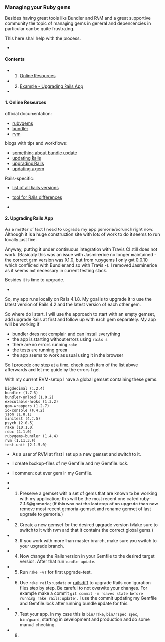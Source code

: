 ### Managing your Ruby gems

Besides having great tools like Bundler and RVM and a great supportive community the topic of managing gems in general
and dependencies in particular can be quite frustrating.

This here shall help with the process.

-

#### Contents
- 1. [Online Resources](#1-online-resources)
- 2. [Example - Upgrading Rails App](#2-upgrading-rails-app)

-

#### 1. Online Resources

official documentation:
- [rubygems](http://guides.rubygems.org/)
- [bundler](http://bundler.io/)
- [rvm](http://rvm.io/)

blogs with tips and workflows:
- [something about bundle update](http://ryanbigg.com/2011/01/why-you-should-run-bundle-update/)
- [updating Rails](http://railsapps.github.io/updating-rails.html)
- [upgrading Rails](http://www.justinweiss.com/articles/how-to-upgrade-to-rails-4-dot-2/)
- [updating a gem](http://makandracards.com/makandra/13885-how-to-update-a-single-gem-conservatively)

Rails-specific:
- [list of all Rails versions](https://rubygems.org/gems/rails/versions)
- [tool for Rails differences](http://railsdiff.org/)

-

#### 2. Upgrading Rails App
As a matter of fact I need to upgrade my app gemoria/scrunch right now. Although it is a huge construction site with lots of work to do it seems to run locally just fine.

Anyway, putting it under continuous integration with Travis CI still does not work. (Basically this was an issue with Jasminerice no longer maintained - the correct gem version was 0.1.0, but from rubygems I only got 0.0.10 which conflicted with Bundler and so with Travis -). I removed Jasminerice as it seems not necessary in current testing stack.

Besides it is time to upgrade.

-

So, my app runs locally on Rails 4.1.8. My goal is to upgrade it to use the latest version of Rails 4.2
and the latest version of each other gem.

So where do I start. I will use the approach to start with an empty gemset, add upgrade Rails at first
and follow up with each gem separately. My app will be working if
- bundler does not complain and can install everything
- the app is starting without errors using `rails s`
- there are no errors running `rake`
- the tests are running green
- the app seems to work as usual using it in the browser

So I procede one step at a time, check each item of the list above afterwards and
let me guide by the errors I get.

With my current RVM-setup I have a global gemset containing these gems.

```
bigdecimal (1.2.4)
bundler (1.7.6)
bundler-unload (1.0.2)
executable-hooks (1.3.2)
gem-wrappers (1.2.7)
io-console (0.4.2)
json (1.8.1)
minitest (4.7.5)
psych (2.0.5)
rake (10.1.0)
rdoc (4.1.0)
rubygems-bundler (1.4.4)
rvm (1.11.3.9)
test-unit (2.1.5.0)
```

- As a user of RVM at first I set up a new gemset and switch to it.
- I create backup-files of my Gemfile and my Gemfile.lock.
- I comment out ever gem in my Gemfile.

-

- 1. Preserve a gemset with a set of gems that are known to be working with my application; this will be the most recent one called ruby-2.1.5@gemoria; (If this was not the last step of an upgrade than now remove most recent gemoria-gemset and rename gemset of last upgrade to gemoria.)
- 2. Create a new gemset for the desired upgrade version (Make sure to switch to it with rvm and that it contains the correct global gems.)
- 3. If you work with more than master branch, make sure you switch to your upgrade branch.
- 4. Now change the Rails version in your Gemfile to the desired target version. After that run `bundle update`.
- 5. Run `rake -vT` for first upgrade-test.
- 6. Use `rake rails:update` or [railsdiff](http://railsdiff.org/) to upgrade Rails configuration files step by step. Be careful to not overwite your changes. For example make a commit `git commit -m 'saves state before running rake rails:update'`. I use the commit updating my Gemfile and Gemfile.lock after running bundle update for this.
- 7. Test your app. In my case this is  `bin/rake`, `bin/rspec spec`, `bin/guard`, starting in development and production and do some manual checking.
- 8.


